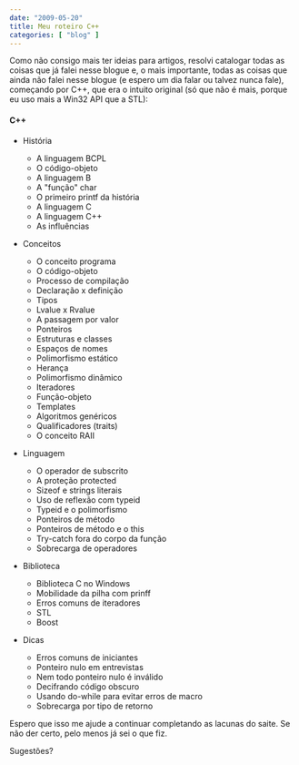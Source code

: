 ```yaml
---
date: "2009-05-20"
title: Meu roteiro C++
categories: [ "blog" ]
---
```

Como não consigo mais ter ideias para artigos, resolvi catalogar todas as coisas que já falei nesse blogue e, o mais importante, todas as coisas que ainda não falei nesse blogue (e espero um dia falar ou talvez nunca fale), começando por C++, que era o intuito original (só que não é mais, porque eu uso mais a Win32 API que a STL):

#### C++
    
  * História
    
    * A linguagem BCPL
    * O código-objeto
    * A linguagem B
    * A "função" char
    * O primeiro printf da história
    * A linguagem C
    * A linguagem C++
    * As influências
    
  * Conceitos
    
    * O conceito programa
    * O código-objeto
    * Processo de compilação
    * Declaração x definição
    * Tipos
    * Lvalue x Rvalue
    * A passagem por valor
    * Ponteiros
    * Estruturas e classes
    * Espaços de nomes
    * Polimorfismo estático
    * Herança
    * Polimorfismo dinâmico
    * Iteradores
    * Função-objeto
    * Templates
    * Algoritmos genéricos
    * Qualificadores (traits)
    * O conceito RAII
    
  * Linguagem
    
    * O operador de subscrito
    * A proteção protected
    * Sizeof e strings literais
    * Uso de reflexão com typeid
    * Typeid e o polimorfismo
    * Ponteiros de método
    * Ponteiros de método e o this
    * Try-catch fora do corpo da função
    * Sobrecarga de operadores

  * Biblioteca

    * Biblioteca C no Windows
    * Mobilidade da pilha com prinff
    * Erros comuns de iteradores
    * STL
    * Boost
    
  * Dicas
    
    * Erros comuns de iniciantes
    * Ponteiro nulo em entrevistas
    * Nem todo ponteiro nulo é inválido
    * Decifrando código obscuro
    * Usando do-while para evitar erros de macro
    * Sobrecarga por tipo de retorno

Espero que isso me ajude a continuar completando as lacunas do saite. Se não der certo, pelo menos já sei o que fiz.

Sugestões?
